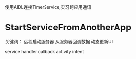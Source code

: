 使用AIDL连接TimerService,实习跨应用通讯

# StartServiceFromAnotherApp
关键词：
远程启动服务器
从服务器回调数据
动态更新UI

service 
handler
callback
activity
intent
